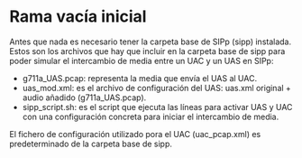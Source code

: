 # Rama vacía inicial
Antes que nada es necesario tener la carpeta base de SIPp (sipp) instalada.
Estos son los archivos que hay que incluir en la carpeta base de sipp para poder simular el intercambio de media entre un UAC y un UAS en SIPp:
  - g711a_UAS.pcap: representa la media que envía el UAS al UAC.
  - uas_mod.xml: es el archivo de configuración del UAS: uas.xml original + audio añadido (g711a_UAS.pcap).
  - sipp_script.sh: es el script que ejecuta las líneas para activar UAS y UAC con una configuración concreta para iniciar el intercambio de media.
    
El fichero de configuración utilizado pora el UAC (uac_pcap.xml) es predeterminado de la carpeta base de sipp.


